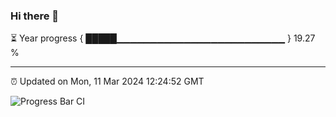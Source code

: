### Hi there 👋

⏳ Year progress { █████▁▁▁▁▁▁▁▁▁▁▁▁▁▁▁▁▁▁▁▁▁▁▁▁▁ } 19.27 %

---

⏰ Updated on Mon, 11 Mar 2024 12:24:52 GMT

![Progress Bar CI](https://github.com/liununu/liununu/workflows/Progress%20Bar%20CI/badge.svg)

